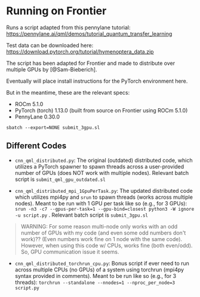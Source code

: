 # Running on Frontier

Runs a script adapted from this pennylane tutorial: https://pennylane.ai/qml/demos/tutorial_quantum_transfer_learning

Test data can be downloaded here: https://download.pytorch.org/tutorial/hymenoptera_data.zip

The script has been adapted for Frontier and made to distribute over multiple GPUs by [@Sam-Bieberich].

Eventually will place install instructions for the PyTorch environment here.

But in the meantime, these are the relevant specs:

* ROCm 5.1.0
* PyTorch (torch) 1.13.0 (built from source on Frontier using ROCm 5.1.0)
* PennyLane 0.30.0

```
sbatch --export=NONE submit_3gpu.sl
```

## Different Codes

* `cnn_qml_distributed.py`: The original (outdated) distributed code, which utilizes a PyTorch spawner to spawn threads across a user-provided number of GPUs (does NOT work with multiple nodes). Relevant batch script is `submit_qml_gpu_outdated.sl`

* `cnn_qml_distributed_mpi_1GpuPerTask.py`: The updated distributed code which utilizes mpi4py and `srun` to spawn threads (works across multiple nodes). Meant to be run with 1 GPU per task like so (e.g., for 3 GPUs): `srun -n3 -c7 --gpus-per-task=1 --gpu-bind=closest python3 -W ignore -u script.py` . Relevant batch script is `submit_3gpu.sl`

> WARNING: For some reason multi-node only works with an odd number of GPUs with my code (and even some odd numbers don't work)?? (Even numbers work fine on 1 node with the same code). However, when using this code w/ CPUs, works fine (both even/odd). So, GPU communication issue it seems.

* `cnn_qml_distributed_torchrun_cpu.py`: Bonus script if ever need to run across multiple CPUs (no GPUs) of a system using torchrun (mpi4py syntax provided in comments). Meant to be run like so (e.g., for 3 threads): `torchrun --standalone --nnodes=1 --nproc_per_node=3 script.py`
